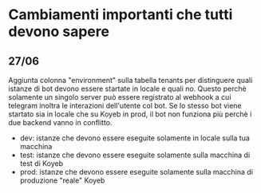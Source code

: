 # Cambiamenti importanti che tutti devono sapere

## 27/06
 Aggiunta colonna "environment" sulla tabella tenants per distinguere quali istanze di bot devono essere startate in locale e quali no. Questo perchè solamente un singolo server può essere registrato al webhook a cui telegram inoltra le interazioni dell'utente col bot. Se lo stesso bot viene startato sia in locale che su Koyeb in prod, il bot non funziona più perchè i due backend vanno in conflitto. 
 - dev: istanze che devono essere eseguite solamente in locale sulla tua macchina
 - test: istanze che devono essere eseguite solamente sulla macchina di test di Koyeb
 - prod: istanze che devono essere eseguite solamente sulla macchina di produzione "reale" Koyeb



